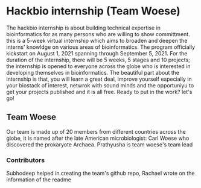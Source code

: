 # Hackbio internship (Team Woese)

The hackbio internship is about building technical expertise in bioinformatics for as many persons who are willing to show committment.
this is a 5-week virtual internship which aims to broaden and deepen the interns' knowldge on various areas of bioinformatics.
The program officially kickstart on August 1, 2021 spanning through September 5, 2021. 
For the duration of the internship, there will be 5 weeks, 5 stages and 10 projects;
the internship is opened to everyone across the globe who is interested in developing themselves in bioinformatics.
The beautiful part about the internship is that, you will learn a great deal, improve yourself especially in your biostack of interest,
netwrok with sound minds and the opportuniyu to get your projects published and it is all free.
Ready to put in the work? let's go!

## Team Woese

Our team is made up of 20 members from different countries across the globe,
it is named after the late American microbiologist: Carl Woese who discovered the prokaryote Archaea.
Prathyusha is team woese's team lead

### Contributors

Subhodeep helped in creating the team's github repo,
Rachael wrote on the information of the readme
